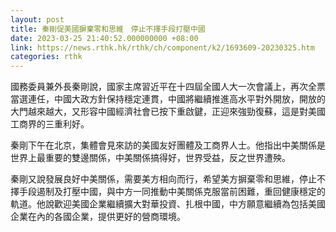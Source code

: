 ```yaml
---
layout: post
title: 秦剛促美國摒棄零和思維　停止不擇手段打壓中國
date: 2023-03-25 21:40:52.000000000 +08:00
link: https://news.rthk.hk/rthk/ch/component/k2/1693609-20230325.htm
categories: rthk
---
```


國務委員兼外長秦剛說，國家主席習近平在十四屆全國人大一次會議上，再次全票當選連任，中國大政方針保持穩定連貫，中國將繼續推進高水平對外開放，開放的大門越來越大，又形容中國經濟社會已按下重啟鍵，正迎來強勁復蘇，這是對美國工商界的三重利好。

秦剛下午在北京，集體會見來訪的美國友好團體及工商界人士。他指出中美關係是世界上最重要的雙邊關係，中美關係搞得好，世界受益，反之世界遭殃。

秦剛又說發展良好中美關係，需要美方相向而行，希望美方摒棄零和思維，停止不擇手段遏制及打壓中國，與中方一同推動中美關係克服當前困難，重回健康穩定的軌道。他說歡迎美國企業繼續擴大對華投資、扎根中國，中方願意繼續為包括美國企業在內的各國企業，提供更好的營商環境。
